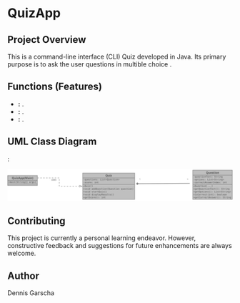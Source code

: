 # QuizApp

## Project Overview
This is a command-line interface (CLI) Quiz developed in Java. Its primary purpose is to ask the user questions in multible choice .

## Functions (Features)
* **:** .
* **:** .
* **:** .

## UML Class Diagram
:

![UML Class Diagram](QuizApp_UML.svg)

## Contributing
This project is currently a personal learning endeavor. However, constructive feedback and suggestions for future enhancements are always welcome.

## Author
Dennis Garscha
